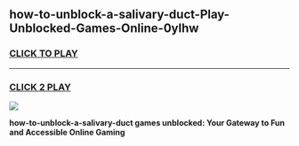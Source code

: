 
## how-to-unblock-a-salivary-duct-Play-Unblocked-Games-Online-0ylhw
<h3>
<a href="https://premium76.site?title=how-to-unblock-a-salivary-duct&ref=25A">CLICK TO PLAY</a></h3>
<hr>

<h3>
<a href="https://premium76.site?title=how-to-unblock-a-salivary-duct&ref=25A">CLICK 2 PLAY</a>
  
</h3>

<a href="https://premium76.site?title=how-to-unblock-a-salivary-duct&ref=25A"><img src="https://clearcache.store/games.png"></a>


**how-to-unblock-a-salivary-duct games unblocked: Your Gateway to Fun and Accessible Online Gaming**
